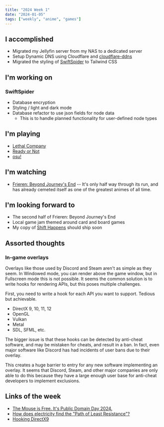 ```yaml
---
title: "2024 Week 1"
date: "2024-01-05"
tags: ["weekly", "anime", "games"]
---
```


## I accomplished

- Migrated my Jellyfin server from my NAS to a dedicated server
- Setup Dynamic DNS using Cloudflare and
  [cloudflare-ddns](https://github.com/timothymiller/cloudflare-ddns)
- Migrated the styling of [SwiftSpider](https://journal.danielpower.ca) to
  Tailwind CSS

## I'm working on

### SwiftSpider

- Database encryption
- Styling / light and dark mode
- Database refactor to use json fields for node data
  - This is to handle planned functionality for user-defined node types

## I'm playing

- [Lethal Company](https://store.steampowered.com/app/1966720/Lethal_Company/)
- [Ready or Not](https://store.steampowered.com/app/1144200/Ready_or_Not/)
- [osu!](https://osu.ppy.sh/users/16997200)

## I'm watching

- [Frieren: Beyond Journey's End](https://myanimelist.net/anime/52991/Sousou_no_Frieren)
  -- It's only half way through its run, and has already cemeted itself as one
  of the greatest animes of all time.

## I'm looking forward to

- The second half of Frieren: Beyond Journey's End
- Local game jam themed around card and board games
- My copy of [Shift Happens](https://shifthappens.site/) should ship soon

## Assorted thoughts

### In-game overlays

Overlays like those used by Discord and Steam aren't as simple as they seem. In
Windowed mode, you can render above the game window, but in Fullscreen mode this
is not possible. It seems the common solution is to write hooks for rendering
APIs, but this poses multiple challenges.

First, you need to write a hook for each API you want to support. Tedious but
achievable.

- DirectX 9, 10, 11, 12
- OpenGL
- Vulkan
- Metal
- SDL, SFML, etc.

The bigger issue is that these hooks can be detected by anti-cheat software, and
may be mistaken for cheats, and result in a ban. In fact, even major software
like Discord has had incidents of user bans due to their overlay.

This creates a huge barrier to entry for any new software implementing an
overlay. It seems that Discord, Steam, and other major companies are only able
to do this because they have a large enough user base for anti-cheat developers
to implement exclusions.

## Links of the week

- [The Mouse is Free. It's Public Domain Day 2024.](https://www.youtube.com/watch?v=xo89hj8SG0c)
- [How does electricity find the "Path of Least Resistance"?](https://www.youtube.com/watch?v=C3gnNpYK3lo)
- [Hooking DirectX9](https://www.youtube.com/watch?v=20wXiQMVMpA)
